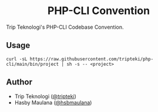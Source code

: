 <h1 align="center">PHP-CLI Convention</h1>

Trip Teknologi's PHP-CLI Codebase Convention.

Usage
---

`curl -sL https://raw.githubusercontent.com/tripteki/php-cli/main/bin/project | sh -s -- <project>`

Author
---

- Trip Teknologi ([@tripteki](https://linkedin.com/company/tripteki))
- Hasby Maulana ([@hsbmaulana](https://linkedin.com/in/hsbmaulana))
